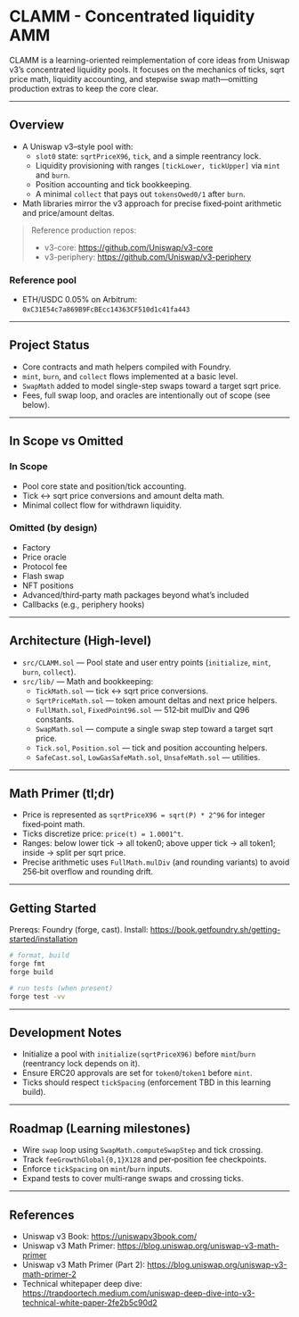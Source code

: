 # CLAMM - Concentrated liquidity AMM

CLAMM is a learning-oriented reimplementation of core ideas from Uniswap v3’s concentrated liquidity pools. It focuses on the mechanics of ticks, sqrt price math, liquidity accounting, and stepwise swap math—omitting production extras to keep the core clear.

---

## Overview
- A Uniswap v3–style pool with:
  - `slot0` state: `sqrtPriceX96`, `tick`, and a simple reentrancy lock.
  - Liquidity provisioning with ranges `[tickLower, tickUpper]` via `mint` and `burn`.
  - Position accounting and tick bookkeeping.
  - A minimal `collect` that pays out `tokensOwed0/1` after `burn`.
- Math libraries mirror the v3 approach for precise fixed‑point arithmetic and price/amount deltas.

> Reference production repos: 
> - v3-core: https://github.com/Uniswap/v3-core
> - v3-periphery: https://github.com/Uniswap/v3-periphery

### Reference pool
- ETH/USDC 0.05% on Arbitrum: `0xC31E54c7a869B9FcBEcc14363CF510d1c41fa443`

---

## Project Status
- Core contracts and math helpers compiled with Foundry.
- `mint`, `burn`, and `collect` flows implemented at a basic level.
- `SwapMath` added to model single-step swaps toward a target sqrt price.
- Fees, full swap loop, and oracles are intentionally out of scope (see below).

---

## In Scope vs Omitted

### In Scope
- Pool core state and position/tick accounting.
- Tick <-> sqrt price conversions and amount delta math.
- Minimal collect flow for withdrawn liquidity.

### Omitted (by design)
- Factory
- Price oracle
- Protocol fee
- Flash swap
- NFT positions
- Advanced/third‑party math packages beyond what’s included
- Callbacks (e.g., periphery hooks)

---

## Architecture (High-level)
- `src/CLAMM.sol` — Pool state and user entry points (`initialize`, `mint`, `burn`, `collect`).
- `src/lib/` — Math and bookkeeping:
  - `TickMath.sol` — tick <-> sqrt price conversions.
  - `SqrtPriceMath.sol` — token amount deltas and next price helpers.
  - `FullMath.sol`, `FixedPoint96.sol` — 512‑bit mulDiv and Q96 constants.
  - `SwapMath.sol` — compute a single swap step toward a target sqrt price.
  - `Tick.sol`, `Position.sol` — tick and position accounting helpers.
  - `SafeCast.sol`, `LowGasSafeMath.sol`, `UnsafeMath.sol` — utilities.

---

## Math Primer (tl;dr)
- Price is represented as `sqrtPriceX96 = sqrt(P) * 2^96` for integer fixed‑point math.
- Ticks discretize price: `price(t) = 1.0001^t`.
- Ranges: below lower tick -> all token0; above upper tick -> all token1; inside -> split per sqrt price.
- Precise arithmetic uses `FullMath.mulDiv` (and rounding variants) to avoid 256‑bit overflow and rounding drift.

---

## Getting Started

Prereqs: Foundry (forge, cast). Install: https://book.getfoundry.sh/getting-started/installation

```bash
# format, build
forge fmt
forge build

# run tests (when present)
forge test -vv
```

---

## Development Notes
- Initialize a pool with `initialize(sqrtPriceX96)` before `mint`/`burn` (reentrancy lock depends on it).
- Ensure ERC20 approvals are set for `token0`/`token1` before `mint`.
- Ticks should respect `tickSpacing` (enforcement TBD in this learning build).

---

## Roadmap (Learning milestones)
- Wire `swap` loop using `SwapMath.computeSwapStep` and tick crossing.
- Track `feeGrowthGlobal{0,1}X128` and per‑position fee checkpoints.
- Enforce `tickSpacing` on `mint`/`burn` inputs.
- Expand tests to cover multi‑range swaps and crossing ticks.

---

## References
- Uniswap v3 Book: https://uniswapv3book.com/
- Uniswap v3 Math Primer: https://blog.uniswap.org/uniswap-v3-math-primer
- Uniswap v3 Math Primer (Part 2): https://blog.uniswap.org/uniswap-v3-math-primer-2
- Technical whitepaper deep dive: https://trapdoortech.medium.com/uniswap-deep-dive-into-v3-technical-white-paper-2fe2b5c90d2